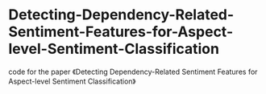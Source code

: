 # Detecting-Dependency-Related-Sentiment-Features-for-Aspect-level-Sentiment-Classification
code for the paper 《Detecting Dependency-Related Sentiment Features for Aspect-level Sentiment Classification》
